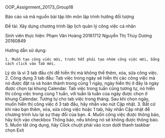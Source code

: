 OOP_Assignment_20173_Group18

Báo cáo và mã nguồn bài tập lớn môn lập trình hướng đối tượng

Đề tài: Xây dựng chương trình lập lịch quản lý công việc cá nhân

Sinh viên thực hiện:
  Phạm Văn Hoàng          20161712
  Nguyễn Thị Thùy Dương   20160849
  
Hướng dẫn sử dụng: 

    1. Muốn tạo công việc mới, trước hết phải tạo nhóm công việc mới, bằng cách click vào Tab mới.
Lý do là vì 3 tab đầu chỉ để hiển thị mà không thể thêm, xóa, sửa công việc.
    2. Công dụng 3 tab đầu:
    Tab việc trong ngày sẽ hiển thị các công việc mà nó được đặt ra và hoàn thành trong cùng 1 ngày, ngày hiển thị ở đây là ngày được chọn tại khung Calendar.
    Tab việc trong tuần cũng tương tự, nó hiển thị công việc trong cùng 1 tuần, với tuần là tuần của ngày được chọn ở khung Calendar.
    Tương tự cho tab việc trong tháng.
Sau khi chọn ngày, muốn hiển thị công việc ở 3 tab đầu, hãy nhấn vào nút Cập nhật.
    3. Bất cứ khi nào bạn thêm, xóa, sửa công việc hoặc 1 tab, hãy nhấn Cập nhật để chương trình lưu lại sự thay đổi của bạn.
    4. Muốn công việc được thông báo, hãy tích vào checkbox Thông báo, nếu không nó sẽ không được thông báo.
    5. Muốn tắt ứng dụng, hãy Click chuột phải vào icon dưới thanh taskbar chọn Exit



